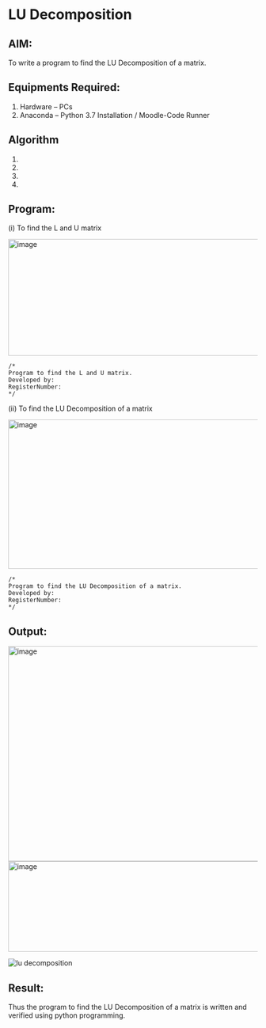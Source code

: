 # LU Decomposition 

## AIM:
To write a program to find the LU Decomposition of a matrix.

## Equipments Required:
1. Hardware – PCs
2. Anaconda – Python 3.7 Installation / Moodle-Code Runner

## Algorithm
1. 
2. 
3. 
4. 

## Program:
(i) To find the L and U matrix

<img width="577" height="236" alt="image" src="https://github.com/user-attachments/assets/6d7a089c-8d3d-4c67-b398-29d73ea4d2e2" />

```
/*
Program to find the L and U matrix.
Developed by: 
RegisterNumber: 
*/
```
(ii) To find the LU Decomposition of a matrix

<img width="538" height="302" alt="image" src="https://github.com/user-attachments/assets/6735f9ad-4ac7-435e-b2eb-447bc70dd3d2" />

```
/*
Program to find the LU Decomposition of a matrix.
Developed by: 
RegisterNumber: 
*/
```

## Output:
<img width="1174" height="435" alt="image" src="https://github.com/user-attachments/assets/e8e5a618-7b46-41dd-8604-fcad5fe46492" />
<img width="874" height="183" alt="image" src="https://github.com/user-attachments/assets/776b1377-2e17-4cec-a817-b12095d72055" />

![lu decomposition]()


## Result:
Thus the program to find the LU Decomposition of a matrix is written and verified using python programming.

